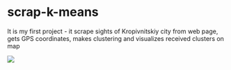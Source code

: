 # scrap-k-means
It is my first project - it scrape sights of Kropivnitskiy city from web page, gets GPS coordinates, 
makes clustering and visualizes received clusters on map  

<a><img src="https://github.com/kerch007/scrap-k-means/blob/master/tmp.html"/></a>
